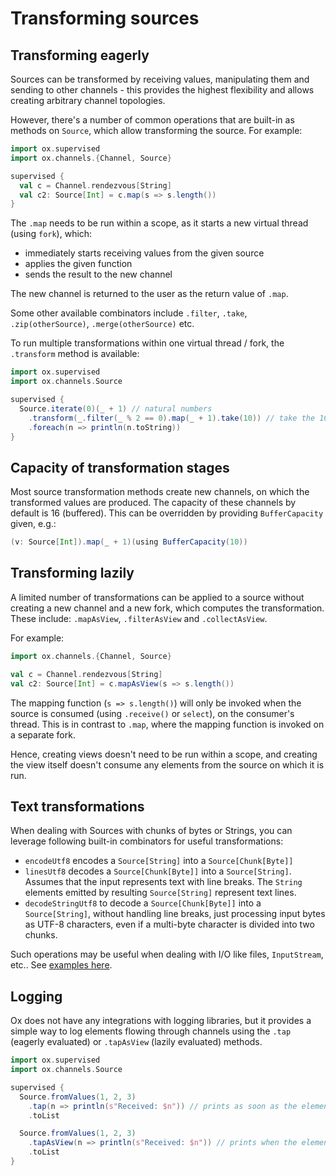 # Transforming sources 

## Transforming eagerly

Sources can be transformed by receiving values, manipulating them and sending to other channels - this provides the
highest flexibility and allows creating arbitrary channel topologies.

However, there's a number of common operations that are built-in as methods on `Source`, which allow transforming the
source. For example:

```scala
import ox.supervised
import ox.channels.{Channel, Source}

supervised {
  val c = Channel.rendezvous[String]
  val c2: Source[Int] = c.map(s => s.length())
}
```

The `.map` needs to be run within a scope, as it starts a new virtual thread (using `fork`), which:

* immediately starts receiving values from the given source
* applies the given function
* sends the result to the new channel

The new channel is returned to the user as the return value of `.map`.

Some other available combinators include `.filter`, `.take`, `.zip(otherSource)`, `.merge(otherSource)` etc.

To run multiple transformations within one virtual thread / fork, the `.transform` method is available:

```scala
import ox.supervised
import ox.channels.Source

supervised {
  Source.iterate(0)(_ + 1) // natural numbers
    .transform(_.filter(_ % 2 == 0).map(_ + 1).take(10)) // take the 10 first even numbers, incremented by 1
    .foreach(n => println(n.toString))
}
```

## Capacity of transformation stages

Most source transformation methods create new channels, on which the transformed values are produced. The capacity of
these channels by default is 16 (buffered). This can be overridden by providing `BufferCapacity` given, e.g.:

```scala
(v: Source[Int]).map(_ + 1)(using BufferCapacity(10))
```

## Transforming lazily

A limited number of transformations can be applied to a source without creating a new channel and a new fork, which
computes the transformation. These include: `.mapAsView`, `.filterAsView` and `.collectAsView`.

For example:

```scala
import ox.channels.{Channel, Source}

val c = Channel.rendezvous[String]
val c2: Source[Int] = c.mapAsView(s => s.length())
```

The mapping function (`s => s.length()`) will only be invoked when the source is consumed (using `.receive()` or 
`select`), on the consumer's thread. This is in contrast to `.map`, where the mapping function is invoked on a separate
fork.

Hence, creating views doesn't need to be run within a scope, and creating the view itself doesn't consume any elements
from the source on which it is run.

## Text transformations

When dealing with Sources with chunks of bytes or Strings, you can leverage following built-in combinators for useful transformations:

* `encodeUtf8` encodes a `Source[String]` into a `Source[Chunk[Byte]]`
* `linesUtf8` decodes a `Source[Chunk[Byte]]` into a `Source[String]`. Assumes that the input represents text with line breaks. The `String` elements emitted by resulting `Source[String]` represent text lines.
* `decodeStringUtf8` to decode a `Source[Chunk[Byte]]` into a `Source[String]`, without handling line breaks, just processing input bytes as UTF-8 characters, even if a multi-byte character is divided into two chunks.

Such operations may be useful when dealing with I/O like files, `InputStream`, etc.. See [examples here](io.md).

## Logging

Ox does not have any integrations with logging libraries, but it provides a simple way to log elements flowing through channels
using the `.tap` (eagerly evaluated) or `.tapAsView` (lazily evaluated) methods.

```scala
import ox.supervised
import ox.channels.Source

supervised {
  Source.fromValues(1, 2, 3)
    .tap(n => println(s"Received: $n")) // prints as soon as the element is sent from the source
    .toList

  Source.fromValues(1, 2, 3)
    .tapAsView(n => println(s"Received: $n")) // prints when the element is consumed by `toList`
    .toList
}
```